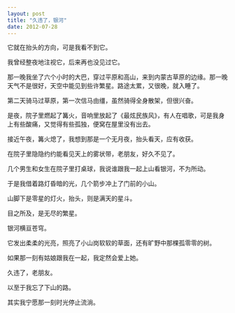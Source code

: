 ```yaml
---
layout: post
title: "久违了，银河"
date: 2012-07-28
---
```


它就在抬头的方向，可是我看不到它。

我曾经整夜地注视它，后来再也没见过它。

那一晚我坐了六个小时的大巴，穿过平原和高山，来到内蒙古草原的边缘。那一晚天气不是很好，天空中能见到些许繁星。路途太累，又很晚，就入睡了。

第二天骑马过草原，第一次信马由缰，虽然骑得全身散架，但很兴奋。

是夜，院子里燃起了篝火，音响里放起了《最炫民族风》，有人在唱歌，可是我身上有些酸痛，又觉得有些孤独，便窝在屋里没有出去。

接近午夜，篝火熄了，我想到那是一个无月夜，抬头看天，应有收获。

在院子里隐隐约约能看见天上的雾状带，老朋友，好久不见了。

几个男生和女生在院子里打桌球，我说谁跟我一起上山看银河，不为所动。

于是我借着路灯昏暗的光，几个箭步冲上了门前的小山。

山脚下是零星的灯火，抬头，则是满天的星斗。

目之所及，是无尽的繁星。

银河横亘苍穹。

它发出柔柔的光亮，照亮了小山岗软软的草面，还有旷野中那棵孤零零的树。

如果那一刻有姑娘跟我在一起，我定然会爱上她。

久违了，老朋友。

以至于我忘了下山的路。

其实我宁愿那一刻时光停止流淌。